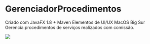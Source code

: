 # GerenciadorProcedimentos
Criado com JavaFX 1.8 + Maven Elementos de UI/UX MacOS Big Sur Gerencia procedimentos de serviços realizados com comissão.

<p><img src="https://dsm01pap002files.storage.live.com/y4mzPhg55aJITKzYnLvdCGtx0bx3fW08dqVxHQw5cG5EzBl-32p_sOXV-AL_HStCtmrxXJ3CzgBgNA-0Cug5m_vR_r6r1oEbKxkIjdNKUQ_R3cviommysgA4J7Ngwg-2Q0fFKhTKXOHgnHEO4GYVCUpbIS75482e29o1x5rtHhoSlMyb3pzw2i1sivTZrtfHj3P?width=1820&height=1180&cropmode=none"/></p>
